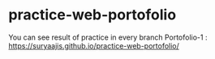 # practice-web-portofolio

You can see result of practice in every branch
Portofolio-1 : https://suryaajis.github.io/practice-web-portofolio/
